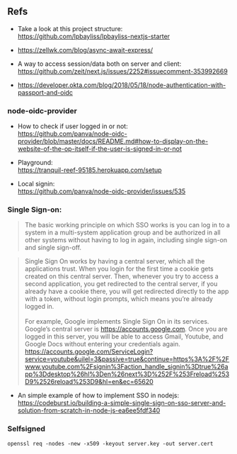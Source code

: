 
Refs
---

- Take a look at this project structure:
  https://github.com/lpbayliss/lpbayliss-nextjs-starter
  
- https://zellwk.com/blog/async-await-express/

- A way to access session/data both on server and client:
https://github.com/zeit/next.js/issues/2252#issuecomment-353992669

- https://developer.okta.com/blog/2018/05/18/node-authentication-with-passport-and-oidc

### node-oidc-provider
+ How to check if user logged in or not:\
https://github.com/panva/node-oidc-provider/blob/master/docs/README.md#how-to-display-on-the-website-of-the-op-itself-if-the-user-is-signed-in-or-not

+ Playground:\
https://tranquil-reef-95185.herokuapp.com/setup

+ Local signin: \
https://github.com/panva/node-oidc-provider/issues/535

### Single Sign-on:
> The basic working principle on which SSO works is you can log in to a system in a multi-system application group and be authorized in all other systems without having to log in again, including single sign-on and single sign-off.

> Single Sign On works by having a central server, which all the applications trust. When you login for the first time a cookie gets created on this central server. Then, whenever you try to access a second application, you get redirected to the central server, if you already have a cookie there, you will get redirected directly to the app with a token, without login prompts, which means you’re already logged in. \
>\
> For example, Google implements Single Sign On in its services. Google’s central server is https://accounts.google.com. Once you are logged in this server, you will be able to access Gmail, Youtube, and Google Docs without entering your credentials again. \
>https://accounts.google.com/ServiceLogin?service=youtube&uilel=3&passive=true&continue=https%3A%2F%2Fwww.youtube.com%2Fsignin%3Faction_handle_signin%3Dtrue%26app%3Ddesktop%26hl%3Den%26next%3D%252F%253Freload%253D9%2526reload%253D9&hl=en&ec=65620

+ An simple example of how to implement SSO in nodejs: \
 https://codeburst.io/building-a-simple-single-sign-on-sso-server-and-solution-from-scratch-in-node-js-ea6ee5fdf340
 
 ### Selfsigned
 ```
 openssl req -nodes -new -x509 -keyout server.key -out server.cert
```
